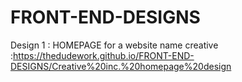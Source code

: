 # FRONT-END-DESIGNS

Design 1 : HOMEPAGE for a website name creative :https://thedudework.github.io/FRONT-END-DESIGNS/Creative%20inc.%20homepage%20design
